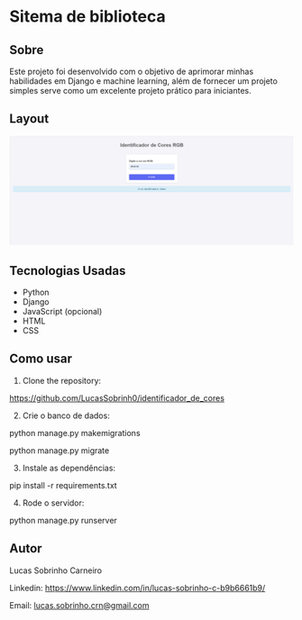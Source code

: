 # Sitema de biblioteca

## Sobre

Este projeto foi desenvolvido com o objetivo de aprimorar minhas habilidades em Django e machine learning, além de fornecer um projeto simples serve como um excelente projeto prático para iniciantes.

## Layout

![Layout](./img/layout.png)

## Tecnologias Usadas

- Python
- Django
- JavaScript (opcional)
- HTML
- CSS

## Como usar

1. Clone the repository:

https://github.com/LucasSobrinh0/identificador_de_cores

2. Crie o banco de dados:

python manage.py makemigrations

python manage.py migrate

3. Instale as dependências:

pip install -r requirements.txt

4. Rode o servidor:

python manage.py runserver

## Autor

Lucas Sobrinho Carneiro

Linkedin: https://www.linkedin.com/in/lucas-sobrinho-c-b9b6661b9/

Email: lucas.sobrinho.crn@gmail.com

